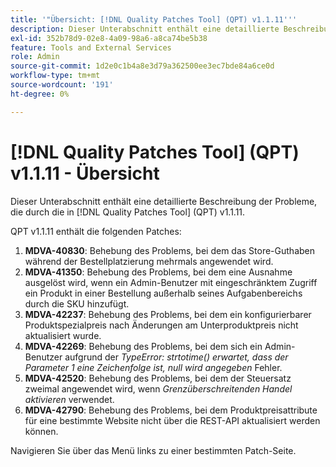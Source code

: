 ```yaml
---
title: '"Übersicht: [!DNL Quality Patches Tool] (QPT) v1.1.11'''
description: Dieser Unterabschnitt enthält eine detaillierte Beschreibung der Probleme, die durch die in [!DNL Quality Patches Tool] (QPT) v1.1.11.
exl-id: 352b78d9-02e8-4a09-98a6-a8ca74be5b38
feature: Tools and External Services
role: Admin
source-git-commit: 1d2e0c1b4a8e3d79a362500ee3ec7bde84a6ce0d
workflow-type: tm+mt
source-wordcount: '191'
ht-degree: 0%

---
```


# [!DNL Quality Patches Tool] (QPT) v1.1.11 - Übersicht

Dieser Unterabschnitt enthält eine detaillierte Beschreibung der Probleme, die durch die in [!DNL Quality Patches Tool] (QPT) v1.1.11.

QPT v1.1.11 enthält die folgenden Patches:

1. **MDVA-40830**: Behebung des Problems, bei dem das Store-Guthaben während der Bestellplatzierung mehrmals angewendet wird.
1. **MDVA-41350**: Behebung des Problems, bei dem eine Ausnahme ausgelöst wird, wenn ein Admin-Benutzer mit eingeschränktem Zugriff ein Produkt in einer Bestellung außerhalb seines Aufgabenbereichs durch die SKU hinzufügt.
1. **MDVA-42237**: Behebung des Problems, bei dem ein konfigurierbarer Produktspezialpreis nach Änderungen am Unterproduktpreis nicht aktualisiert wurde.
1. **MDVA-42269**: Behebung des Problems, bei dem sich ein Admin-Benutzer aufgrund der *TypeError: strtotime() erwartet, dass der Parameter 1 eine Zeichenfolge ist, null wird angegeben* Fehler.
1. **MDVA-42520**: Behebung des Problems, bei dem der Steuersatz zweimal angewendet wird, wenn *Grenzüberschreitenden Handel aktivieren* verwendet.
1. **MDVA-42790**: Behebung des Problems, bei dem Produktpreisattribute für eine bestimmte Website nicht über die REST-API aktualisiert werden können.

Navigieren Sie über das Menü links zu einer bestimmten Patch-Seite.
